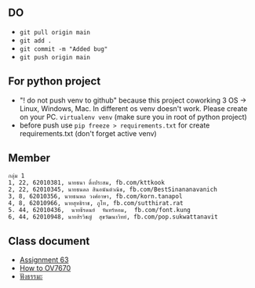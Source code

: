## DO

-   `git pull origin main`
-   `git add .`
-   `git commit -m "Added bug"`
-   `git push origin main`

## For python project

-   "! do not push venv to github" because this project coworking 3 OS -> Linux, Windows, Mac. In different os venv doesn't work. Please create on your PC. `virtualenv venv` (make sure you in root of python project)
-   before push use `pip freeze > requirements.txt` for create requirements.txt (don't forget active venv)

## Member

```
กลุ่ม 1
1, 22, 62010381, นายธนา ติ้งประสม, fb.com/kttkook
2, 22, 62010345, นายธนดล สินอนันต์วณิช, fb.com/BestSinananavanich
3, 8, 62010356, นายธนพล วงศ์อาษา, fb.com/korn.tanapol
4, 8, 62010966, นายสุทธิราช, ภูโท, fb.com/sutthirat.rat
5. 44, 62010436,  นายธีรดนย์  จันทร์หอม,  fb.com/font.kung
6, 44, 62010948, นายสิรวิชญ์  สุขวัฒนาวิทย์, fb.com/pop.sukwattanavit
```

## Class document

-   [Assignment 63](https://docs.google.com/document/d/1lCAKcCvDOUd78t_YZG8W5tjDkQTTrvopiaaOMNXXE0I/edit)
-   [How to OV7670](https://docs.google.com/document/d/1kdxclTAXJckRb7b2CWud6TY4N25vYgkQhOkC9wr5MgM/edit)
-   [ฟังธรรมะ](https://www.youtube.com/watch?v=fz7Jxg7Hbkg)
